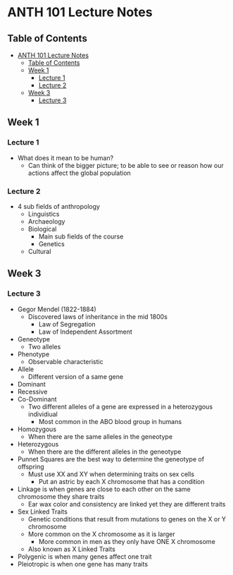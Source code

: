 # ANTH 101 Lecture Notes

## Table of Contents

- [ANTH 101 Lecture Notes](#anth-101-lecture-notes)
  - [Table of Contents](#table-of-contents)
  - [Week 1](#week-1)
    - [Lecture 1](#lecture-1)
    - [Lecture 2](#lecture-2)
  - [Week 3](#week-3)
    - [Lecture 3](#lecture-3)

## Week 1

### Lecture 1

- What does it mean to be human?
  - Can think of the bigger picture; to be able to see or reason how our actions affect the global population

### Lecture 2

- 4 sub fields of anthropology
  - Linguistics
  - Archaeology
  - Biological
    - Main sub fields of the course
    - Genetics
  - Cultural

## Week 3

### Lecture 3

- Gegor Mendel (1822-1884)
  - Discovered laws of inheritance in the mid 1800s
    - Law of Segregation
    - Law of Independent Assortment
- Geneotype
  - Two alleles
- Phenotype
  - Observable characteristic
- Allele
  - Different version of a same gene
- Dominant
- Recessive
- Co-Dominant
  - Two different alleles of a gene are expressed in a heterozygous individiual
    - Most common in the ABO blood group in humans
- Homozygous
  - When there are the same alleles in the geneotype
- Heterozygous
  - When there are the different alleles in the geneotype
- Punnet Squares are the best way to determine the geneotype of offspring
  - Must use XX and XY when determining traits on sex cells
    - Put an astric by each X chromosome that has a condition
- Linkage is when genes are close to each other on the same chromosome they share traits
  - Ear wax color and consistency are linked yet they are different traits
- Sex Linked Traits
  - Genetic conditions that result from mutations to genes on the X or Y chromosome
  - More common on the X chromosome as it is larger
    - More common in men as they only have ONE X chromosome
  - Also known as X Linked Traits
- Polygenic is when many genes affect one trait
- Pleiotropic is when one gene has many traits
